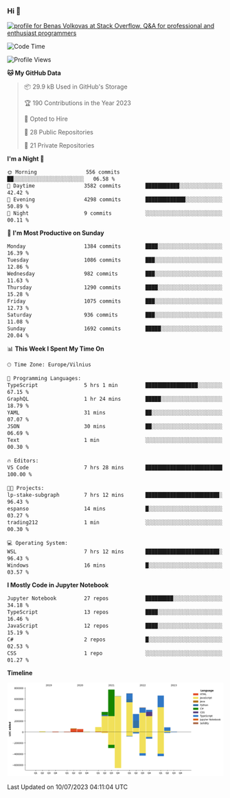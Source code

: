 ### Hi 👋
<a href="https://stackoverflow.com/users/14954249/benas-volkovas"><img src="https://stackoverflow.com/users/flair/14954249.png?theme=dark" width="208" height="58" alt="profile for Benas Volkovas at Stack Overflow, Q&amp;A for professional and enthusiast programmers" title="profile for Benas Volkovas at Stack Overflow, Q&amp;A for professional and enthusiast programmers"></a>

<!--START_SECTION:waka-->
![Code Time](http://img.shields.io/badge/Code%20Time-1%2C467%20hrs%2056%20mins-blue)

![Profile Views](http://img.shields.io/badge/Profile%20Views-0-blue)

**🐱 My GitHub Data** 

> 📦 29.9 kB Used in GitHub's Storage 
 > 
> 🏆 190 Contributions in the Year 2023
 > 
> 💼 Opted to Hire
 > 
> 📜 28 Public Repositories 
 > 
> 🔑 21 Private Repositories 
 > 
**I'm a Night 🦉** 

```text
🌞 Morning                556 commits         ██░░░░░░░░░░░░░░░░░░░░░░░   06.58 % 
🌆 Daytime                3582 commits        ███████████░░░░░░░░░░░░░░   42.42 % 
🌃 Evening                4298 commits        █████████████░░░░░░░░░░░░   50.89 % 
🌙 Night                  9 commits           ░░░░░░░░░░░░░░░░░░░░░░░░░   00.11 % 
```
📅 **I'm Most Productive on Sunday** 

```text
Monday                   1384 commits        ████░░░░░░░░░░░░░░░░░░░░░   16.39 % 
Tuesday                  1086 commits        ███░░░░░░░░░░░░░░░░░░░░░░   12.86 % 
Wednesday                982 commits         ███░░░░░░░░░░░░░░░░░░░░░░   11.63 % 
Thursday                 1290 commits        ████░░░░░░░░░░░░░░░░░░░░░   15.28 % 
Friday                   1075 commits        ███░░░░░░░░░░░░░░░░░░░░░░   12.73 % 
Saturday                 936 commits         ███░░░░░░░░░░░░░░░░░░░░░░   11.08 % 
Sunday                   1692 commits        █████░░░░░░░░░░░░░░░░░░░░   20.04 % 
```


📊 **This Week I Spent My Time On** 

```text
🕑︎ Time Zone: Europe/Vilnius

💬 Programming Languages: 
TypeScript               5 hrs 1 min         █████████████████░░░░░░░░   67.15 % 
GraphQL                  1 hr 24 mins        █████░░░░░░░░░░░░░░░░░░░░   18.79 % 
YAML                     31 mins             ██░░░░░░░░░░░░░░░░░░░░░░░   07.07 % 
JSON                     30 mins             ██░░░░░░░░░░░░░░░░░░░░░░░   06.69 % 
Text                     1 min               ░░░░░░░░░░░░░░░░░░░░░░░░░   00.30 % 

🔥 Editors: 
VS Code                  7 hrs 28 mins       █████████████████████████   100.00 % 

🐱‍💻 Projects: 
lp-stake-subgraph        7 hrs 12 mins       ████████████████████████░   96.43 % 
espanso                  14 mins             █░░░░░░░░░░░░░░░░░░░░░░░░   03.27 % 
trading212               1 min               ░░░░░░░░░░░░░░░░░░░░░░░░░   00.30 % 

💻 Operating System: 
WSL                      7 hrs 12 mins       ████████████████████████░   96.43 % 
Windows                  16 mins             █░░░░░░░░░░░░░░░░░░░░░░░░   03.57 % 
```

**I Mostly Code in Jupyter Notebook** 

```text
Jupyter Notebook         27 repos            █████████░░░░░░░░░░░░░░░░   34.18 % 
TypeScript               13 repos            ████░░░░░░░░░░░░░░░░░░░░░   16.46 % 
JavaScript               12 repos            ████░░░░░░░░░░░░░░░░░░░░░   15.19 % 
C#                       2 repos             █░░░░░░░░░░░░░░░░░░░░░░░░   02.53 % 
CSS                      1 repo              ░░░░░░░░░░░░░░░░░░░░░░░░░   01.27 % 
```



**Timeline**

![Lines of Code chart](https://raw.githubusercontent.com/BenasVolkovas/BenasVolkovas/main/assets/bar_graph.png)


 Last Updated on 10/07/2023 04:11:04 UTC
<!--END_SECTION:waka-->
